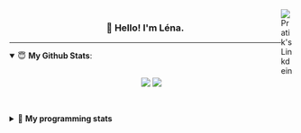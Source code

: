 <!--
<a href="https://twitter.com" target="_blank" rel="nofollow">
 <img align="right" alt="Pratik's Twitter" width="22px" src="https://cdn.jsdelivr.net/npm/simple-icons@v3/icons/twitter.svg" />
</a> 

https://www.linkedin.com/in/lenagiacalone/
-->
<a href="https://www.linkedin.com/" target="_blank" rel="nofollow">
 <img align="right" alt="Pratik's Linkdein" width="22px" src="https://cdn.jsdelivr.net/npm/simple-icons@v3/icons/linkedin.svg" />
</a>



<h3 align="center">👋 Hello! I'm Léna.</h3>

---

<!--
**lgiacalo/lgiacalo** is a ✨ _special_ ✨ repository because its `README.md` (this file) appears on your GitHub profile.

Here are some ideas to get you started:

- 🔭 I’m currently working on ...
- 🌱 I’m currently learning ...
- 👯 I’m looking to collaborate on ...
- 🤔 I’m looking for help with ...
- 💬 Ask me about ...
- 📫 How to reach me: ...
- 😄 Pronouns: ...
- ⚡ Fun fact: ...
-->

<details open>
 <summary> 😇 <b>My Github Stats</b>: </summary>
<br>
<p align = "center">
  <img src = "https://github-readme-stats.vercel.app/api?username=lgiacalo&show_icons=true&theme=nord" width="420">
  <img src = "https://github-readme-stats.vercel.app/api/top-langs/?username=lgiacalo&layout=compact&theme=nord">
</p>
 
<br>
<p align = "center">
  <imp src = "https://github-readme-stats.vercel.app/api/wakatime?username=lgiacalo&theme=nord">
</p>

</details>

<details>
 <summary>🤖 <b>My programming stats</b></summary>
 <br>
 
<!--START_SECTION:waka-->
![Lines of code](https://img.shields.io/badge/From%20Hello%20World%20I%27ve%20Written-945651%20lines%20of%20code-blue)

**🐱 My Github Data** 

> 🏆 16 Contributions in the Year 2021
 > 
> 📦 287.8 kB Used in Github's Storage 
 > 
> 🚫 Not Opted to Hire
 > 
> 📜 41 Public Repositories 
 > 
> 🔑 30 Private Repositories  
 > 
**I'm a Night 🦉** 

```text
🌞 Morning    116 commits    ███░░░░░░░░░░░░░░░░░░░░░░   11.97% 
🌆 Daytime    329 commits    ████████░░░░░░░░░░░░░░░░░   33.95% 
🌃 Evening    414 commits    ██████████░░░░░░░░░░░░░░░   42.72% 
🌙 Night      110 commits    ██░░░░░░░░░░░░░░░░░░░░░░░   11.35%

```
📅 **I'm Most Productive on Wednesday** 

```text
Monday       140 commits    ███░░░░░░░░░░░░░░░░░░░░░░   14.45% 
Tuesday      129 commits    ███░░░░░░░░░░░░░░░░░░░░░░   13.31% 
Wednesday    182 commits    ████░░░░░░░░░░░░░░░░░░░░░   18.78% 
Thursday     172 commits    ████░░░░░░░░░░░░░░░░░░░░░   17.75% 
Friday       134 commits    ███░░░░░░░░░░░░░░░░░░░░░░   13.83% 
Saturday     92 commits     ██░░░░░░░░░░░░░░░░░░░░░░░   9.49% 
Sunday       120 commits    ███░░░░░░░░░░░░░░░░░░░░░░   12.38%

```


📊 **This Week I Spent My Time On** 

```text
⌚︎ Time Zone: Europe/Paris

💬 Programming Languages: 
Vue.js                   17 hrs 23 mins      ██████████████░░░░░░░░░░░   58.31% 
JavaScript               8 hrs 58 mins       ███████░░░░░░░░░░░░░░░░░░   30.08% 
HTML                     1 hr 38 mins        █░░░░░░░░░░░░░░░░░░░░░░░░   5.48% 
Python                   55 mins             ░░░░░░░░░░░░░░░░░░░░░░░░░   3.1% 
JSON                     29 mins             ░░░░░░░░░░░░░░░░░░░░░░░░░   1.66%

🔥 Editors: 
VS Code                  29 hrs 49 mins      █████████████████████████   100.0%

🐱‍💻 Projects: 
remotefr-js-0920-p3-off-h22 hrs 17 mins      ██████████████████░░░░░░░   74.74% 
remotefr-0920-js-checkpoi4 hrs 22 mins       ███░░░░░░░░░░░░░░░░░░░░░░   14.65% 
remotefr-js-0920-p3-off-h2 hrs 2 mins        █░░░░░░░░░░░░░░░░░░░░░░░░   6.82% 
robotoff                 56 mins             ░░░░░░░░░░░░░░░░░░░░░░░░░   3.14% 
SpinBolt                 7 mins              ░░░░░░░░░░░░░░░░░░░░░░░░░   0.43%

💻 Operating System: 
Mac                      29 hrs 49 mins      █████████████████████████   100.0%

```

**I Mostly Code in C** 

```text
C                        26 repos            █████████░░░░░░░░░░░░░░░░   35.62% 
JavaScript               9 repos             ███░░░░░░░░░░░░░░░░░░░░░░   12.33% 
Shell                    8 repos             ██░░░░░░░░░░░░░░░░░░░░░░░   10.96% 
HTML                     7 repos             ██░░░░░░░░░░░░░░░░░░░░░░░   9.59% 
C++                      4 repos             █░░░░░░░░░░░░░░░░░░░░░░░░   5.48%

```


**Timeline**

![Chart not found](https://raw.githubusercontent.com/lgiacalo/lgiacalo/master/charts/bar_graph.png) 


<!--END_SECTION:waka-->

</details>
